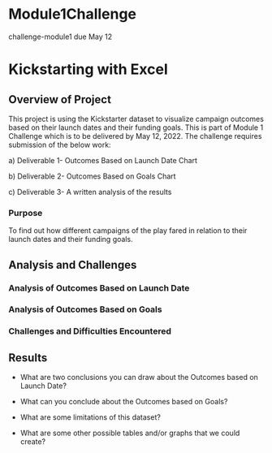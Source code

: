 # Module1Challenge
challenge-module1 due May 12
# Kickstarting with Excel

## Overview of Project

This project is using the Kickstarter dataset to visualize campaign outcomes based on their launch dates and their funding goals. This is part of Module 1 Challenge which is to be delivered by May 12, 2022. The challenge requires submission of the below work:

a) Deliverable 1- Outcomes Based on Launch Date Chart

b) Deliverable 2- Outcomes Based on Goals Chart

c) Deliverable 3- A written analysis of the results


### Purpose

To find out how different campaigns of the play fared in relation to their launch dates and their funding goals. 

## Analysis and Challenges

### Analysis of Outcomes Based on Launch Date

### Analysis of Outcomes Based on Goals

### Challenges and Difficulties Encountered

## Results

- What are two conclusions you can draw about the Outcomes based on Launch Date?

- What can you conclude about the Outcomes based on Goals?

- What are some limitations of this dataset?

- What are some other possible tables and/or graphs that we could create?

